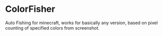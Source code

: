 # ColorFisher
Auto Fishing for minecraft, works for basically any version, based on pixel counting of specified colors from screenshot.
